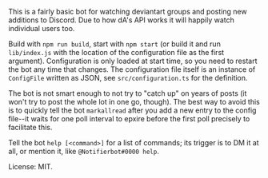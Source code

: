 This is a fairly basic bot for watching deviantart groups and posting new additions to Discord.
Due to how dA's API works it will happily watch individual users too.

Build with `npm run build`, start with `npm start` (or build it and run `lib/index.js` with
the location of the configuration file as the first argument). Configuration is only loaded at
start time, so you need to restart the bot any time that changes. The configuration file itself
is an instance of `ConfigFile` written as JSON, see `src/configuration.ts` for the definition.

The bot is not smart enough to not try to "catch up" on years of posts (it won't try to post
the whole lot in one go, though). The best way to avoid this is to quickly tell the bot
`markallread` after you add a new entry to the config file--it waits for one poll interval
to epxire before the first poll precisely to facilitate this.

Tell the bot `help [<command>]` for a list of commands; its trigger is to DM it at all, or
mention it, like `@Notifierbot#0000 help`.

License: MIT.